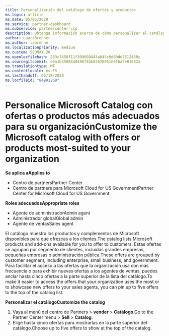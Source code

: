 ```yaml
---
title: Personalización del catálogo de ofertas y productos
ms.topic: article
ms.date: 05/05/2020
ms.service: partner-dashboard
ms.subservice: partnercenter-csp
description: Obtenga información acerca de cómo personalizar el catálogo de Microsoft para facilitar el acceso a las ofertas de asociados o a los productos que usa la organización.
author: LauraBrenner
ms.author: labrenne
ms.localizationpriority: medium
ms.custom: SEOMAY.20
ms.openlocfilehash: 293c7458f11f309609443a845c9d80de7512438c
ms.sourcegitcommit: e0a1b4506840486f4bb82620051e0f6a5e81662a
ms.translationtype: MT
ms.contentlocale: es-ES
ms.lasthandoff: 06/18/2020
ms.locfileid: "84991269"
---
```

# <a name="customize-the-microsoft-catalog-with-offers-or-products-most-suited-to-your-organization"></a><span data-ttu-id="4e4df-103">Personalice Microsoft Catalog con ofertas o productos más adecuados para su organización</span><span class="sxs-lookup"><span data-stu-id="4e4df-103">Customize the Microsoft catalog with offers or products most-suited to your organization</span></span>

<span data-ttu-id="4e4df-104">**Se aplica a**</span><span class="sxs-lookup"><span data-stu-id="4e4df-104">**Applies to**</span></span>

-  <span data-ttu-id="4e4df-105">Centro de partners</span><span class="sxs-lookup"><span data-stu-id="4e4df-105">Partner Center</span></span>
-  <span data-ttu-id="4e4df-106">Centro de partners para Microsoft Cloud for US Government</span><span class="sxs-lookup"><span data-stu-id="4e4df-106">Partner Center for Microsoft Cloud for US Government</span></span>

<span data-ttu-id="4e4df-107">**Roles adecuados**</span><span class="sxs-lookup"><span data-stu-id="4e4df-107">**Appropriate roles**</span></span>

- <span data-ttu-id="4e4df-108">Agente de administrador</span><span class="sxs-lookup"><span data-stu-id="4e4df-108">Admin agent</span></span>
- <span data-ttu-id="4e4df-109">Administrador global</span><span class="sxs-lookup"><span data-stu-id="4e4df-109">Global admin</span></span>
- <span data-ttu-id="4e4df-110">Agente de ventas</span><span class="sxs-lookup"><span data-stu-id="4e4df-110">Sales agent</span></span>

<span data-ttu-id="4e4df-111">El catálogo muestra los productos y complementos de Microsoft disponibles para que ofrezcas a los clientes.</span><span class="sxs-lookup"><span data-stu-id="4e4df-111">The catalog lists Microsoft products and add-ons available for you to offer to customers.</span></span> <span data-ttu-id="4e4df-112">Estas ofertas se agrupan por segmento de clientes, incluidas grandes empresas, pequeñas empresas o administración pública.</span><span class="sxs-lookup"><span data-stu-id="4e4df-112">These offers are grouped by customer segment, including enterprise, small business, and government.</span></span> <span data-ttu-id="4e4df-113">Para facilitar el acceso a las ofertas que la organización usa con más frecuencia o para exhibir nuevas ofertas a los agentes de ventas, puedes anclar hasta cinco ofertas a la parte superior de la lista del catálogo.</span><span class="sxs-lookup"><span data-stu-id="4e4df-113">To make it easier to access the offers that your organization uses the most or to showcase new offers to your sales agents, you can pin up to five offers to the top of the catalog list.</span></span>

<span data-ttu-id="4e4df-114">**Personalizar el catálogo**</span><span class="sxs-lookup"><span data-stu-id="4e4df-114">**Customize the catalog**</span></span>

1.  <span data-ttu-id="4e4df-115">Vaya al menú del centro de Partners &gt; **vender** &gt; **Catálogo**.</span><span class="sxs-lookup"><span data-stu-id="4e4df-115">Go to the Partner Center menu &gt; **Sell** &gt; **Catalog**.</span></span>
2.  <span data-ttu-id="4e4df-116">Elige hasta cinco ofertas para mostrarlas en la parte superior del catálogo.</span><span class="sxs-lookup"><span data-stu-id="4e4df-116">Choose up to five offers to show at the top of the catalog.</span></span>
